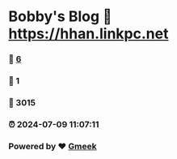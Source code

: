 # Bobby's Blog :link: https://hhan.linkpc.net 
### :page_facing_up: [6](https://hhan.linkpc.net/tag.html) 
### :speech_balloon: 1 
### :hibiscus: 3015 
### :alarm_clock: 2024-07-09 11:07:11 
### Powered by :heart: [Gmeek](https://github.com/Meekdai/Gmeek)
